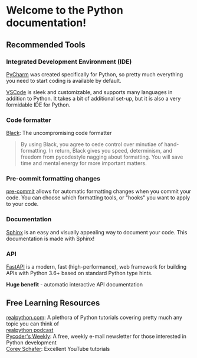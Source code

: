 # Welcome to the Python documentation!

## Recommended Tools
### Integrated Development Environment (IDE)
[PyCharm](https://www.jetbrains.com/pycharm/) was created specifically for Python, so pretty much everything you need to start coding is available by default. 

[VSCode](https://code.visualstudio.com/) is sleek and customizable, and supports many languages in addition to Python. It takes a bit of additional set-up, but it is also a very formidable IDE for Python. 

### Code formatter
[Black](https://black.readthedocs.io/en/stable/): The uncompromising code formatter

> By using Black, you agree to cede control over minutiae of hand-formatting. In return, Black gives you speed, determinism, and freedom from pycodestyle nagging about formatting. You will save time and mental energy for more important matters.

### Pre-commit formatting changes
[pre-commit](https://pre-commit.com/) allows for automatic formatting changes when you commit your code. You can choose which formatting tools, or "hooks" you want to apply to your code. 

### Documentation
[Sphinx](https://www.sphinx-doc.org/en/master/index.html) is an easy and visually appealing way to document your code. This documentation is made with Sphinx!

### API
[FastAPI](https://fastapi.tiangolo.com/) is a modern, fast (high-performance), web framework for building APIs with Python 3.6+ based on standard Python type hints.

**Huge benefit** - automatic interactive API documentation


## Free Learning Resources
[realpython.com](https://realpython.com/): A plethora of Python tutorials covering pretty much any topic you can think of  
[realpython podcast](https://realpython.com/podcasts/rpp/)  
[Pycoder's Weekly](https://pycoders.com/): A free, weekly e-mail newsletter for those interested in Python development  
[Corey Schafer](https://www.youtube.com/user/schafer5/): Excellent YouTube tutorials  

